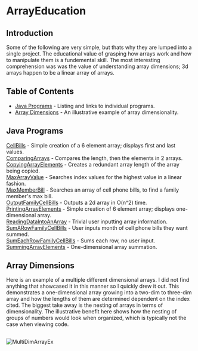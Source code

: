# ArrayEducation
## Introduction
Some of the following are very simple, but thats why they are lumped into a single project. The educational value of grasping how arrays work and how to manipulate them is a fundemental skill. The most interesting comprehension was  was the value of understanding array dimensions; 3d arrays happen to be a linear array of arrays.  

## Table of Contents
* [Java Programs](#java-programs) - Listing and links to individual programs.
* [Array Dimensions](#array-dimensions) - An illustrative example of array dimensionality.

## Java Programs
[CellBills](https://github.com/Spades86/Undergraduate/blob/master/Java/Java-2/ArrayEducation/src/arrayEducation/CellBills.java) - Simple creation of a 6 element array; displays first and last values. \
[ComparingArrays](https://github.com/Spades86/Undergraduate/blob/master/Java/Java-2/ArrayEducation/src/arrayEducation/ComparingArrays.java) - Compares the length, then the elements in 2 arrays. \
[CopyingArrayElements](https://github.com/Spades86/Undergraduate/blob/master/Java/Java-2/ArrayEducation/src/arrayEducation/CopyingArrayElements.java) - Creates a redundant array length of the array being copied. \
[MaxArrayValue](https://github.com/Spades86/Undergraduate/blob/master/Java/Java-2/ArrayEducation/src/arrayEducation/MaxArrayValue.java) - Searches index values for the highest value in a linear fashion. \
[MaxMemberBill](https://github.com/Spades86/Undergraduate/blob/master/Java/Java-2/ArrayEducation/src/arrayEducation/MaxMemberBill.java) - Searches an array of cell phone bills, to find a family member's max bill. \
[OutputFamilyCellBills](https://github.com/Spades86/Undergraduate/blob/master/Java/Java-2/ArrayEducation/src/arrayEducation/OutputFamilyCellBills.java) - Outputs a 2d array in O(n^2) time. \
[PrintingArrayElements](https://github.com/Spades86/Undergraduate/blob/master/Java/Java-2/ArrayEducation/src/arrayEducation/PrintingArrayElements.java) - Simple creation of 6 element array; displays one-dimensional array. \
[ReadingDataIntoAnArray](https://github.com/Spades86/Undergraduate/blob/master/Java/Java-2/ArrayEducation/src/arrayEducation/ReadingDataIntoAnArray.java) - Trivial user inputting array information. \
[SumARowFamilyCellBills](https://github.com/Spades86/Undergraduate/blob/master/Java/Java-2/ArrayEducation/src/arrayEducation/SumARowFamilyCellBills.java) - User inputs month of cell phone bills they want summed. \
[SumEachRowFamilyCellBills](https://github.com/Spades86/Undergraduate/blob/master/Java/Java-2/ArrayEducation/src/arrayEducation/SumEachRowFamilyCellBills.java) - Sums each row, no user input. \
[SummingArrayElements](https://github.com/Spades86/Undergraduate/blob/master/Java/Java-2/ArrayEducation/src/arrayEducation/SummingArrayElements.java) - One-dimensional array summation.

## Array Dimensions
Here is an example of a multiple different dimensional arrays. I did not find anything that showcased it in this manner so I quickly drew it out. This demonstrates a one-dimensional array growing into a two-dim to three-dim array and how the lengths of them are determined dependent on the index cited. The biggest take away is the nesting of arrays in terms of dimensionality. The illustrative benefit here shows how the nesting of groups of numbers would look when organized, which is typically not the case when viewing code.
##
![MultiDimArrayEx](https://github.com/Spades86/Undergraduate/blob/master/images/MultiDimArrayEx.png)
